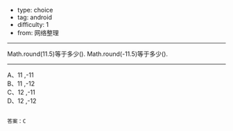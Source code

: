 - type: choice
- tag: android
- difficulty:  1
- from: 网络整理

--------

Math.round(11.5)等于多少(). Math.round(-11.5)等于多少().

---------

A、11 ,-11   
B、11 ,-12   
C、12 ,-11   
D、12 ,-12
```

答案：C

